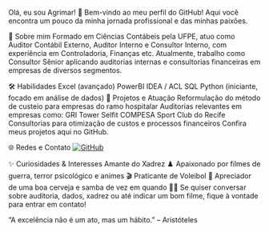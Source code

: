 Olá, eu sou Agrimar! 👋
Bem-vindo ao meu perfil do GitHub!
Aqui você encontra um pouco da minha jornada profissional e das minhas paixões.

💼 Sobre mim
Formado em Ciências Contábeis pela UFPE, atuo como Auditor Contábil Externo, Auditor Interno e Consultor Interno, com experiência em Controladoria, Finanças etc. Atualmente, trabalho como Consultor Sênior aplicando auditorias internas e consultorias financeiras em empresas de diversos segmentos.

🛠️ Habilidades
Excel (avançado)
PowerBI
IDEA / ACL
SQL
Python (iniciante, focado em análise de dados)
🚀 Projetos e Atuação
Reformulação do método de custeio para empresas do ramo hospitalar
Auditorias relevantes em empresas como:
GRI Tower
Selfit
COMPESA
Sport Club do Recife
Consultorias para otimização de custos e processos financeiros
Confira meus projetos aqui no GitHub.

🌐 Redes e Contato
[![GitHub](https://img.shields.io/badge/GitHub-100000?style=for-the-badge&logo=github&logoColor=white)](https://github.com/Agrimar15)


✨ Curiosidades & Interesses
Amante do Xadrez ♟️
Apaixonado por filmes de guerra, terror psicológico e animes 🎬
Praticante de Voleibol 🏐
Apreciador de uma boa cerveja e samba de vez em quando 🍻🎶
Se quiser conversar sobre auditoria, dados, xadrez ou até indicar um bom filme, fique à vontade para entrar em contato!

“A excelência não é um ato, mas um hábito.” – Aristóteles
